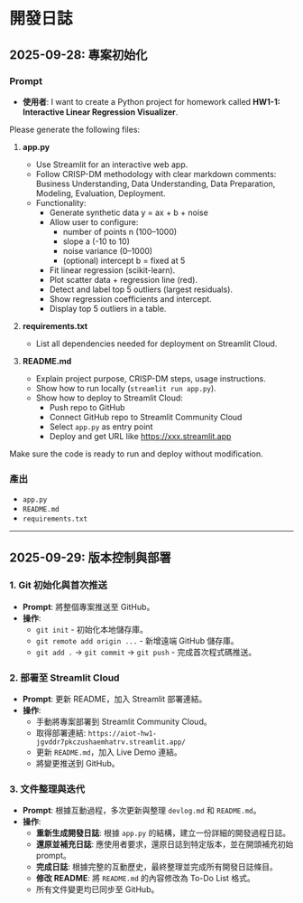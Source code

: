# 開發日誌

## 2025-09-28: 專案初始化

### Prompt
*   **使用者**: 
I want to create a Python project for homework called 
**HW1-1: Interactive Linear Regression Visualizer**.

Please generate the following files:

1. **app.py**
   - Use Streamlit for an interactive web app.
   - Follow CRISP-DM methodology with clear markdown comments:
     Business Understanding, Data Understanding, Data Preparation,
     Modeling, Evaluation, Deployment.
   - Functionality:
     * Generate synthetic data y = ax + b + noise
     * Allow user to configure:
       - number of points n (100–1000)
       - slope a (-10 to 10)
       - noise variance (0–1000)
       - (optional) intercept b = fixed at 5
     * Fit linear regression (scikit-learn).
     * Plot scatter data + regression line (red).
     * Detect and label top 5 outliers (largest residuals).
     * Show regression coefficients and intercept.
     * Display top 5 outliers in a table.

2. **requirements.txt**
   - List all dependencies needed for deployment on Streamlit Cloud.

3. **README.md**
   - Explain project purpose, CRISP-DM steps, usage instructions.
   - Show how to run locally (`streamlit run app.py`).
   - Show how to deploy to Streamlit Cloud:
     - Push repo to GitHub
     - Connect GitHub repo to Streamlit Community Cloud
     - Select `app.py` as entry point
     - Deploy and get URL like https://xxx.streamlit.app

Make sure the code is ready to run and deploy without modification.

### 產出
*   `app.py`
*   `README.md`
*   `requirements.txt`

---

## 2025-09-29: 版本控制與部署

### 1. Git 初始化與首次推送
*   **Prompt**: 將整個專案推送至 GitHub。
*   **操作**:
    *   `git init` - 初始化本地儲存庫。
    *   `git remote add origin ...` - 新增遠端 GitHub 儲存庫。
    *   `git add .` -> `git commit` -> `git push` - 完成首次程式碼推送。

### 2. 部署至 Streamlit Cloud
*   **Prompt**: 更新 README，加入 Streamlit 部署連結。
*   **操作**:
    *   手動將專案部署到 Streamlit Community Cloud。
    *   取得部署連結: `https://aiot-hw1-jgvddr7pkczushaemhatrv.streamlit.app/`
    *   更新 `README.md`，加入 Live Demo 連結。
    *   將變更推送到 GitHub。

### 3. 文件整理與迭代
*   **Prompt**: 根據互動過程，多次更新與整理 `devlog.md` 和 `README.md`。
*   **操作**:
    *   **重新生成開發日誌**: 根據 `app.py` 的結構，建立一份詳細的開發過程日誌。
    *   **還原並補充日誌**: 應使用者要求，還原日誌到特定版本，並在開頭補充初始 prompt。
    *   **完成日誌**: 根據完整的互動歷史，最終整理並完成所有開發日誌條目。
    *   **修改 README**: 將 `README.md` 的內容修改為 To-Do List 格式。
    *   所有文件變更均已同步至 GitHub。

